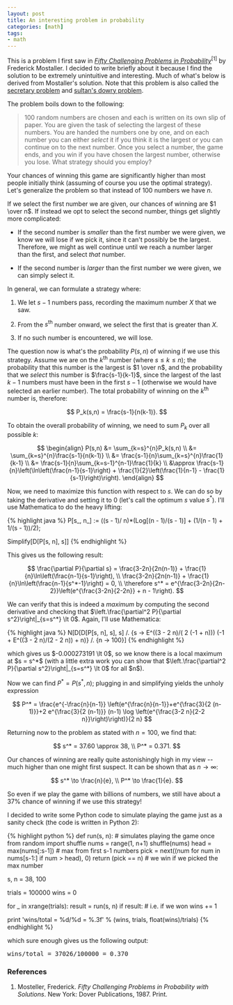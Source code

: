 ```yaml
---
layout: post
title: An interesting problem in probability
categories: [math]
tags:
- math
---
```


This is a problem I first saw in [*Fifty Challenging Problems in Probability*](http://www.amazon.com/Challenging-Problems-Probability-Solutions-Mathematics/dp/0486653552)<sup>[1]</sup> by Frederick Mostaller. I decided to write briefly about it because I find the solution to be extremely unintuitive and interesting. Much of what's below is derived from Mostaller's solution. Note that this problem is also called the [secretary problem](http://en.wikipedia.org/wiki/Secretary_problem) and [sultan's dowry problem](http://mathworld.wolfram.com/SultansDowryProblem.html).

The problem boils down to the following:

> $100$ random numbers are chosen and each is written on its own slip of paper. You are given the task of selecting the largest of these numbers. You are handed the numbers one by one, and on each number you can either *select* it if you think it is the largest or you can continue on to the next number. Once you select a number, the game ends, and you win if you have chosen the largest number, otherwise you lose. What strategy should you employ?

Your chances of winning this game are significantly higher than most people initially think (assuming of course you use the optimal strategy). Let's generalize the problem so that instead of $100$ numbers we have $n$. 

If we select the first number we are given, our chances of winning are $1 \over n$. If instead we opt to select the second number, things get slightly more complicated:

- If the second number is *smaller* than the first number we were given, we know we will lose if we pick it, since it can't possibly be the largest. Therefore, we might as well continue until we reach a number larger than the first, and select *that* number.

- If the second number is *larger* than the first number we were given, we can simply select it.

In general, we can formulate a strategy where:

1. We let $s - 1$ numbers pass, recording the maximum number $X$ that we saw.

2. From the $s^{\text{th}}$ number onward, we select the first that is greater than $X$.

3. If no such number is encountered, we will lose.

The question now is what's the probability $P(s,n)$ of winning if we use this strategy. Assume we are on the $k^{\text{th}}$ number (where $s \le k \le n$); the probability that this number is the largest is $1 \over n$, and the probability that we *select* this number is $\frac{s-1}{k-1}$, since the largest of the last $k-1$ numbers must have been in the first $s-1$ (otherwise we would have selected an earlier number). The total probability of winning on the $k^{\text{th}}$ number is, therefore:

$$
P_k(s,n) = \frac{s-1}{n(k-1)}.
$$

To obtain the overall probability of winning, we need to sum $P_k$ over all possible $k$:

$$
\begin{align}
P(s,n) &= \sum_{k=s}^{n}P_k(s,n) \\
&= \sum_{k=s}^{n}\frac{s-1}{n(k-1)} \\
&= \frac{s-1}{n}\sum_{k=s}^{n}\frac{1}{k-1} \\
&= \frac{s-1}{n}\sum_{k=s-1}^{n-1}\frac{1}{k} \\
&\approx \frac{s-1}{n}\left(\ln\left(\frac{n-1}{s-1}\right) + \frac{1}{2}\left(\frac{1}{n-1} - \frac{1}{s-1}\right)\right).
\end{align}
$$

Now, we need to maximize this function with respect to $s$. We can do so by taking the derivative and setting it to $0$ (let's call the optimum $s$ value $s^*$). I'll use Mathematica to do the heavy lifting:

{% highlight java %}
P[s_, n_] := ((s - 1)/
     n)*(Log[(n - 1)/(s - 1)] + (1/(n - 1) + 1/(s - 1))/2);
     
Simplify[D[P[s, n], s]]
{% endhighlight %}

This gives us the following result:

$$
\frac{\partial P}{\partial s} = \frac{3-2n}{2n(n-1)} + \frac{1}{n}\ln\left(\frac{n-1}{s-1}\right), \\
\frac{3-2n}{2n(n-1)} + \frac{1}{n}\ln\left(\frac{n-1}{s^*-1}\right) = 0, \\
\therefore s^* = e^{\frac{3-2n}{2n-2}}\left(e^{\frac{3-2n}{2-2n}} + n - 1\right).
$$

<p>
We can verify that this is indeed a <i>maximum</i> by computing the second derivative and checking that $\left.\frac{\partial^2 P}{\partial s^2}\right|_{s=s^*} \lt 0$. Again, I'll use Mathematica:
</p>

{% highlight java %}
N[D[D[P[s, n], s], 
    s] /. {s -> 
     E^((3 - 2 n)/(
      2 (-1 + n))) (-1 + E^((3 - 2 n)/(2 - 2 n)) + n)} /. {n -> 100}]
{% endhighlight %}

<p>
which gives us $-0.000273191 \lt 0$, so we know there is a local maximum at $s = s^*$ (with a little extra work you can show that $\left.\frac{\partial^2 P}{\partial s^2}\right|_{s=s^*} \lt 0$ for all $n$).
</p>

Now we can find $P^* = P(s^*, n)$; plugging in and simplifying yields the unholy expression

$$
P^* = \frac{e^{-\frac{n}{n-1}} \left(e^{\frac{n}{n-1}}+e^{\frac{3}{2 (n-1)}}+2 e^{\frac{3}{2 (n-1)}} (n-1) \log \left(e^{\frac{3-2 n}{2-2 n}}\right)\right)}{2 n}
$$

Returning now to the problem as stated with $n=100$, we find that:

$$
s^* = 37.60 \approx 38, \\
P^* = 0.371.
$$

Our chances of winning are really quite astonishingly high in my view -- much higher than one might first suspect. It can be shown that as $n \to \infty$:

$$
s^* \to \frac{n}{e}, \\
P^* \to \frac{1}{e}.
$$

So even if we play the game with billions of numbers, we still have about a $37\%$ chance of winning if we use this strategy! 

I decided to write some Python code to simulate playing the game just as a sanity check (the code is written in Python 2):

{% highlight python %}
def run(s, n):  # simulates playing the game once
    from random import shuffle
    nums = range(1, n+1)
    shuffle(nums)
    head = max(nums[:s-1])  # max from first s-1 numbers
    pick = next((num for num in nums[s-1:] if num > head), 0)
    return (pick == n)  # we win if we picked the max number

s, n = 38, 100

trials = 100000
wins = 0

for _ in xrange(trials):
    result = run(s, n)
    if result:  # i.e. if we won
        wins += 1

print 'wins/total = %d/%d = %.3f' % (wins, trials, float(wins)/trials)
{% endhighlight %}

which sure enough gives us the following output:

<pre>
wins/total = 37026/100000 = 0.370
</pre>

### References

1. Mosteller, Frederick. *Fifty Challenging Problems in Probability with Solutions*. New York: Dover Publications, 1987. Print.
